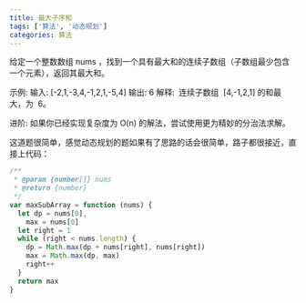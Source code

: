 ```yaml
---
title: 最大子序和
tags: ['算法', '动态规划']
categories: 算法
---
```


给定一个整数数组 nums ，找到一个具有最大和的连续子数组（子数组最少包含一个元素），返回其最大和。

<!--more-->

示例:
输入: [-2,1,-3,4,-1,2,1,-5,4]
输出: 6
解释:  连续子数组  [4,-1,2,1] 的和最大，为  6。

进阶:
如果你已经实现复杂度为 O(n) 的解法，尝试使用更为精妙的分治法求解。

这道题很简单，感觉动态规划的题如果有了思路的话会很简单，路子都很接近，直接上代码：

```javascript
/**
 * @param {number[]} nums
 * @return {number}
 */
var maxSubArray = function (nums) {
  let dp = nums[0],
    max = nums[0]
  let right = 1
  while (right < nums.length) {
    dp = Math.max(dp + nums[right], nums[right])
    max = Math.max(dp, max)
    right++
  }
  return max
}
```
